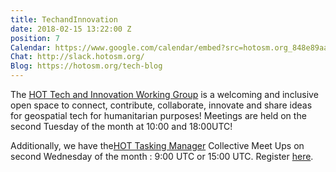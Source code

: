 ```yaml
---
title: TechandInnovation
date: 2018-02-15 13:22:00 Z
position: 7
Calendar: https://www.google.com/calendar/embed?src=hotosm.org_848e89aaiab04ag94d23rqn558%40group.calendar.google.com
Chat: http://slack.hotosm.org/
Blog: https://hotosm.org/tech-blog
---
```


The [HOT Tech and Innovation Working Group](https://wiki.openstreetmap.org/wiki/Humanitarian_OSM_Team/Working_groups/TechandInnovation) is a welcoming and inclusive open space to connect, contribute, collaborate, innovate and share ideas for geospatial tech for humanitarian purposes! Meetings are held on the second Tuesday of the month at 10:00 and 18:00UTC! 

Additionally, we have the[HOT Tasking Manager](https://tasks.hotosm.org/) Collective Meet Ups on second Wednesday of the month : 9:00 UTC or 15:00 UTC. Register [here](https://forms.gle/G34jDtjUc11WPRUM7).
